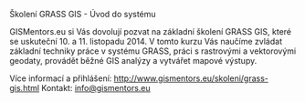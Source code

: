Školení GRASS GIS - Úvod do systému

GISMentors.eu si Vás dovolují pozvat na základní školení GRASS GIS, které se
uskuteční 10. a 11. listopadu 2014. V tomto kurzu Vás naučíme zvládat základní
techniky práce v systému GRASS, práci s rastrovými a vektorovými geodaty,
provádět běžné GIS analýzy a vytvářet mapové výstupy.

Více informací a přihlášení: http://www.gismentors.eu/skoleni/grass-gis.html
Kontakt: info@gismentors.eu
